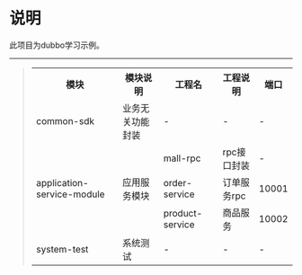 # 说明
此项目为dubbo学习示例。

-----
> <table>
> 	<tr>
> 		<th>模块</th>
> 		<th>模块说明</th>
> 		<th>工程名</th>
> 		<th>工程说明</th>
> 		<th>端口</th>
> 	</tr>
> 	<tr>
> 		<td>common-sdk</td>
> 		<td>业务无关功能封装</td>
> 		<td>-</td>
> 		<td>-</td>
> 		<td>-</td>
> 	</tr>
> 	<tr>
> 		<td rowspan=3>application-service-module</td>
> 		<td rowspan=3>应用服务模块</td>
> 		<td>mall-rpc</td>
> 		<td>rpc接口封装</td>
> 		<td>-</td>
> 	</tr>
> 	<tr>
> 		<td>order-service</td>
> 		<td>订单服务rpc</td>
> 		<td>10001</td>
> 	</tr>
> 	<tr>
> 		<td>product-service</td>
> 		<td>商品服务</td>
> 		<td>10002</td>
> 	</tr>
> 	<tr>
> 		<td>system-test</td>
> 		<td>系统测试</td>
> 		<td>-</td>
> 		<td>-</td>
> 		<td>-</td>
> 	</tr>